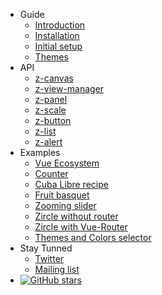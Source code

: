 - Guide
  - [Introduction](?id=introduction)
  - [Installation](?id=installation)
  - [Initial setup](?id=initial-setup-and-starter-templates)
  - [Themes](?id=themes-and-colors)
- API
  - [z-canvas](?id=z-canvas)
  - [z-view-manager](?id=z-view-manager)
  - [z-panel](?id=z-panel)
  - [z-scale](?id=z-scale)
  - [z-button](?id=z-button)
  - [z-list](?id=z-list)
  - [z-alert](?id=z-alert)
- Examples
  - [Vue Ecosystem](?id=vuejs-ecosystem)
  - [Counter](?id=counter)
  - [Cuba Libre recipe](?id=cuba-libre-recipe)
  - [Fruit basquet](?id=fruit-basquet)
  - [Zooming slider](?id=zooming-slider)
  - [Zircle without router](?id=zircle-without-router)
  - [Zircle with Vue-Router](?id=zircle-with-vue-router)
  - [Themes and Colors selector](?id=themes-and-colors-selector)
- Stay Tunned
  - [Twitter](?id=stay-tunned)
  - [Mailing list](?id=stay-tunned)
- [![GitHub stars](https://img.shields.io/github/stars/zircleUI/zircleUI.svg?style=social)](https://github.com/zircleUI/zircleUI/stargazers)